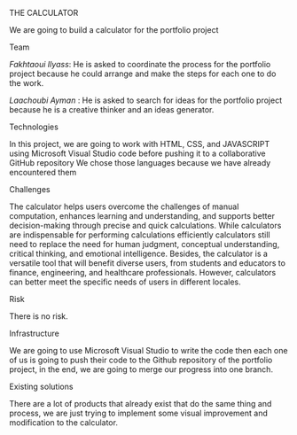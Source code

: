 THE CALCULATOR

We are going to build a calculator for the portfolio project 

Team

*Fakhtaoui Ilyass*: 
 He is asked to coordinate the process for the portfolio project because he could arrange and make the steps for each one to do the work.

*Laachoubi Ayman* :
 He is asked to search for ideas for the portfolio project because he is a creative thinker and an ideas generator.

Technologies

In this project, we are going to work with HTML, CSS, and JAVASCRIPT using Microsoft Visual Studio code before pushing it to a collaborative GitHub repository
We chose those languages because we have already encountered them

Challenges

The calculator helps users overcome the challenges of manual computation, enhances learning and understanding, and supports better decision-making through precise and quick calculations. While calculators are indispensable for performing calculations efficiently calculators still need to replace the need for human judgment, conceptual understanding, critical thinking, and emotional intelligence. Besides, the calculator is a versatile tool that will benefit diverse users, from students and educators to finance, engineering, and healthcare professionals. However, calculators can better meet the specific needs of users in different locales.

Risk

There is no risk.

Infrastructure

We are going to use Microsoft Visual Studio to write the code then each one of us is going to push their code to the Github repository of the portfolio project, in the end, we are going to merge our progress into one branch.

Existing solutions

There are a lot of products that already exist that do the same thing and process, we are just trying to implement some visual improvement and modification to the calculator.

